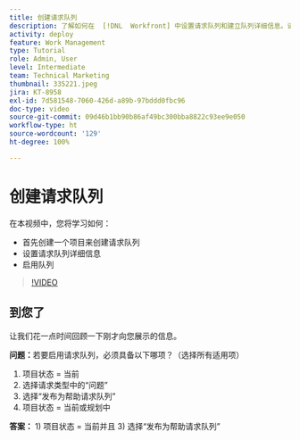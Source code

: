 ```yaml
---
title: 创建请求队列
description: 了解如何在  [!DNL  Workfront] 中设置请求队列和建立队列详细信息。请按照以下步骤帮助您的组织管理工作量。
activity: deploy
feature: Work Management
type: Tutorial
role: Admin, User
level: Intermediate
team: Technical Marketing
thumbnail: 335221.jpeg
jira: KT-8958
exl-id: 7d581548-7060-426d-a89b-97bddd0fbc96
doc-type: video
source-git-commit: 09d46b1bb90b86af49bc300bba8822c93ee9e050
workflow-type: ht
source-wordcount: '129'
ht-degree: 100%

---
```


# 创建请求队列

在本视频中，您将学习如何：

* 首先创建一个项目来创建请求队列
* 设置请求队列详细信息
* 启用队列

>[!VIDEO](https://video.tv.adobe.com/v/335221/?quality=12&learn=on)

## 到您了

让我们花一点时间回顾一下刚才向您展示的信息。

**问题：**&#x200B;若要启用请求队列，必须具备以下哪项？（选择所有适用项）

1. 项目状态 = 当前
1. 选择请求类型中的“问题”
1. 选择“发布为帮助请求队列”
1. 项目状态 = 当前或规划中

**答案：** 1) 项目状态 = 当前并且 3) 选择“发布为帮助请求队列”

